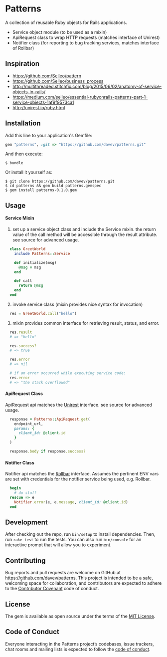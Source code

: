 # Patterns

A collection of reusable Ruby objects for Rails applications.
* Service object module (to be used as a mixin)
* ApiRequest class to wrap HTTP requests (matches interface of Unirest)
* Notifier class (for reporting to bug tracking services, matches interface of Rollbar)

## Inspiration

* https://github.com/Selleo/pattern
* https://github.com/Selleo/business_process
* http://multithreaded.stitchfix.com/blog/2015/06/02/anatomy-of-service-objects-in-rails/
* https://medium.com/selleo/essential-rubyonrails-patterns-part-1-service-objects-1af9f9573ca1
* http://unirest.io/ruby.html

## Installation

Add this line to your application's Gemfile:

```ruby
gem "patterns", :git => "https://github.com/davev/patterns.git"
```

And then execute:

    $ bundle

Or install it yourself as:

    $ git clone https://github.com/davev/patterns.git
    $ cd patterns && gem build patterns.gemspec
    $ gem install patterns-0.1.0.gem

## Usage

#### Service Mixin
1. set up a service object class and include the Service mixin.  the return value of the call method will be accessible through the result attribute.  see source for advanced usage.

```ruby
  class GreetWorld
    include Patterns::Service

    def initialize(msg)
      @msg = msg
    end

    def call
      return @msg
    end
  end
```

2. invoke service class (mixin provides nice syntax for invocation)
```ruby
  res = GreetWorld.call("hello")
```

3. mixin provides common interface for retrieving result, status, and error.
```ruby
  res.result
  # => "hello"

  res.success?
  # => true

  res.error
  # => nil

  # if an error occurred while executing service code:
  res.error
  # => "the stack overflowed"
```

#### ApiRequest Class
ApiRequest api matches the [Unirest](http://unirest.io/ruby.html) interface.  see source for advanced usage.

```ruby
  response = Patterns::ApiRequest.get(
    endpoint_url,
    params: {
      client_id: @client.id
    }
  )

  response.body if response.success?
```

#### Notifier Class
Notifier api matches the [Rollbar](https://rollbar.com/docs/notifier/rollbar-gem/) interface.  Assumes the pertinent ENV vars are set with credentials for the notifier service being used, e.g. Rollbar.
```ruby
  begin
    # do stuff
  rescue => e
    Notifier.error(e, e.message, client_id: @client.id)
  end
```



## Development

After checking out the repo, run `bin/setup` to install dependencies. Then, run `rake test` to run the tests. You can also run `bin/console` for an interactive prompt that will allow you to experiment.

## Contributing

Bug reports and pull requests are welcome on GitHub at https://github.com/davev/patterns. This project is intended to be a safe, welcoming space for collaboration, and contributors are expected to adhere to the [Contributor Covenant](http://contributor-covenant.org) code of conduct.

## License

The gem is available as open source under the terms of the [MIT License](https://opensource.org/licenses/MIT).

## Code of Conduct

Everyone interacting in the Patterns project’s codebases, issue trackers, chat rooms and mailing lists is expected to follow the [code of conduct](https://github.com/davev/patterns/blob/master/CODE_OF_CONDUCT.md).
